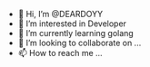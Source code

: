 - 👋 Hi, I’m @DEARDOYY
- 👀 I’m interested in Developer
- 🌱 I’m currently learning golang
- 💞️ I’m looking to collaborate on ...
- 📫 How to reach me ...

<!---
DEARDOYY/DEARDOYY is a ✨ special ✨ repository because its `README.md` (this file) appears on your GitHub profile.
You can click the Preview link to take a look at your changes.
--->

